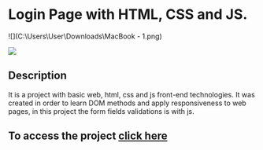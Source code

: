 # Login Page with HTML, CSS and JS.

![](C:\Users\User\Downloads\MacBook - 1.png)

![](C:\Users\User\Desktop\mobile.png)

## Description

It is a project with basic web, html, css and js front-end technologies. It was created in order to learn DOM methods and apply responsiveness to web pages, in this project the form fields validations is with js.

## To access the project [click here](https://carloshenrique-formpagewithjs.netlify.app)